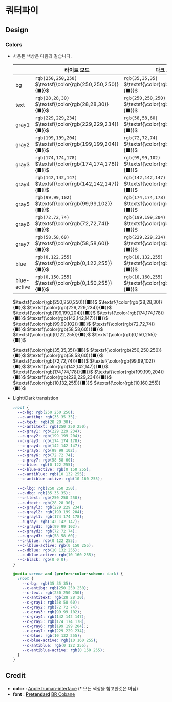 # 쿼터파이

## Design

### Colors

+ 사용된 색상은 다음과 같습니다.

  |  | 라이트 모드  | 다크 모드 |
  | --- | --- | --- |
  | bg | `rgb(250,250,250)` $\textsf{\color{rgb(250,250,250)}{■}}$ | `rgb(35,35,35)` $\textsf{\color{rgb(35,35,35)}{■}}$ |
  | text | `rgb(28,28,30)` $\textsf{\color{rgb(28,28,30)}{■}}$ | `rgb(250,250,250)` $\textsf{\color{rgb(250,250,250)}{■}}$ |
  | gray1 | `rgb(229,229,234)` $\textsf{\color{rgb(229,229,234)}{■}}$ | `rgb(58,58,60)` $\textsf{\color{rgb(58,58,60)}{■}}$ |
  | gray2 | `rgb(199,199,204)` $\textsf{\color{rgb(199,199,204)}{■}}$ | `rgb(72,72,74)` $\textsf{\color{rgb(72,72,74)}{■}}$ |
  | gray3 | `rgb(174,174,178)` $\textsf{\color{rgb(174,174,178)}{■}}$ | `rgb(99,99,102)` $\textsf{\color{rgb(99,99,102)}{■}}$ |
  | gray4 | `rgb(142,142,147)` $\textsf{\color{rgb(142,142,147)}{■}}$ | `rgb(142,142,147)` $\textsf{\color{rgb(142,142,147)}{■}}$ |
  | gray5 | `rgb(99,99,102)` $\textsf{\color{rgb(99,99,102)}{■}}$ | `rgb(174,174,178)` $\textsf{\color{rgb(174,174,178)}{■}}$ |
  | gray6 | `rgb(72,72,74)` $\textsf{\color{rgb(72,72,74)}{■}}$ | `rgb(199,199,204)` $\textsf{\color{rgb(199,199,204)}{■}}$ |
  | gray7 | `rgb(58,58,60)` $\textsf{\color{rgb(58,58,60)}{■}}$ | `rgb(229,229,234)` $\textsf{\color{rgb(229,229,234)}{■}}$ |
  | blue | `rgb(0,122,255)` $\textsf{\color{rgb(0,122,255)}{■}}$ | `rgb(10,132,255)` $\textsf{\color{rgb(10,132,255)}{■}}$ |
  | blue-active | `rgb(0,150,255)` $\textsf{\color{rgb(0,150,255)}{■}}$ | `rgb(10,160,255)` $\textsf{\color{rgb(10,160,255)}{■}}$ |

  $\textsf{\color{rgb(250,250,250)}{■}}$ $\textsf{\color{rgb(28,28,30)}{■}}$ $\textsf{\color{rgb(229,229,234)}{■}}$ $\textsf{\color{rgb(199,199,204)}{■}}$ $\textsf{\color{rgb(174,174,178)}{■}}$ $\textsf{\color{rgb(142,142,147)}{■}}$ $\textsf{\color{rgb(99,99,102)}{■}}$ $\textsf{\color{rgb(72,72,74)}{■}}$ $\textsf{\color{rgb(58,58,60)}{■}}$ $\textsf{\color{rgb(0,122,255)}{■}}$ $\textsf{\color{rgb(0,150,255)}{■}}$

  $\textsf{\color{rgb(35,35,35)}{■}}$ $\textsf{\color{rgb(250,250,250)}{■}}$ $\textsf{\color{rgb(58,58,60)}{■}}$ $\textsf{\color{rgb(72,72,74)}{■}}$ $\textsf{\color{rgb(99,99,102)}{■}}$ $\textsf{\color{rgb(142,142,147)}{■}}$ $\textsf{\color{rgb(174,174,178)}{■}}$ $\textsf{\color{rgb(199,199,204)}{■}}$ $\textsf{\color{rgb(229,229,234)}{■}}$ $\textsf{\color{rgb(10,132,255)}{■}}$ $\textsf{\color{rgb(10,160,255)}{■}}$

+ Light/Dark transistion

  ```css
  :root {
    --c-bg: rgb(250 250 250);
    --c-antibg: rgb(35 35 35);
    --c-text: rgb(28 28 30);
    --c-antitext: rgb(250 250 250);
    --c-gray1: rgb(229 229 234);
    --c-gray2: rgb(199 199 204);
    --c-gray3: rgb(174 174 178);
    --c-gray4: rgb(142 142 147);
    --c-gray5: rgb(99 99 102);
    --c-gray6: rgb(72 72 74);
    --c-gray7: rgb(58 58 60);
    --c-blue: rgb(0 122 255);
    --c-blue-active: rgb(0 150 255);
    --c-antiblue: rgb(10 132 255);
    --c-antiblue-active: rgb(10 160 255);

    --c-lbg: rgb(250 250 250);
    --c-dbg: rgb(35 35 35);
    --c-ltext: rgb(250 250 250);
    --c-dtext: rgb(28 28 30);
    --c-grayl3: rgb(229 229 234);
    --c-grayl2: rgb(199 199 204);
    --c-grayl1: rgb(174 174 178);
    --c-gray: rgb(142 142 147);
    --c-grayd1: rgb(99 99 102);
    --c-grayd2: rgb(72 72 74);
    --c-grayd3: rgb(58 58 60);
    --c-lblue: rgb(0 122 255);
    --c-lblue-active: rgb(0 150 255);
    --c-dblue: rgb(10 132 255);
    --c-dblue-active: rgb(10 160 255);
    --c-black: rgb(0 0 0);
  }

  @media screen and (prefers-color-scheme: dark) {
    :root {
      --c-bg: rgb(35 35 35);
      --c-antibg: rgb(250 250 250);
      --c-text: rgb(250 250 250);
      --c-antitext: rgb(28 28 30);
      --c-gray1: rgb(58 58 60);
      --c-gray2: rgb(72 72 74);
      --c-gray3: rgb(99 99 102);
      --c-gray4: rgb(142 142 147);
      --c-gray5: rgb(174 174 178);
      --c-gray6: rgb(199 199 204);;
      --c-gray7: rgb(229 229 234);
      --c-blue: rgb(10 132 255);
      --c-blue-active: rgb(10 160 255);
      --c-antiblue: rgb(0 122 255);
      --c-antiblue-active: rgb(0 150 255);
    }
  }
  ```
  
## Credit

+ **color** : [Apple human-interface](https://developer.apple.com/design/human-interface-guidelines/color) (* 모든 색상을 참고한것은 아님)
+ **font** : [**Pretendard**](https://github.com/orioncactus/pretendard) [BR Cobane](https://www.cdnfonts.com/br-cobane.font)

